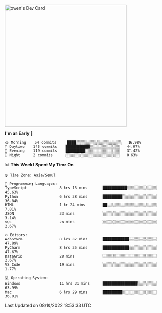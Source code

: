 <a href="https://app.daily.dev/owen_9066"><img src="https://api.daily.dev/devcards/51e5c69f10114f2abe0ae390c27b0828.png?r=hyb" width="400" alt="owen's Dev Card"/></a>

 
 <!--START_SECTION:waka-->
**I'm an Early 🐤** 

```text
🌞 Morning    54 commits     ████░░░░░░░░░░░░░░░░░░░░░   16.98% 
🌆 Daytime    143 commits    ███████████░░░░░░░░░░░░░░   44.97% 
🌃 Evening    119 commits    █████████░░░░░░░░░░░░░░░░   37.42% 
🌙 Night      2 commits      ░░░░░░░░░░░░░░░░░░░░░░░░░   0.63%

```


📊 **This Week I Spent My Time On** 

```text
⌚︎ Time Zone: Asia/Seoul

💬 Programming Languages: 
TypeScript               8 hrs 13 mins       ███████████░░░░░░░░░░░░░░   45.63% 
Python                   6 hrs 38 mins       █████████░░░░░░░░░░░░░░░░   36.84% 
HTML                     1 hr 24 mins        ██░░░░░░░░░░░░░░░░░░░░░░░   7.81% 
JSON                     33 mins             ░░░░░░░░░░░░░░░░░░░░░░░░░   3.14% 
SQL                      28 mins             ░░░░░░░░░░░░░░░░░░░░░░░░░   2.67%

🔥 Editors: 
WebStorm                 8 hrs 37 mins       ████████████░░░░░░░░░░░░░   47.89% 
PyCharm                  8 hrs 35 mins       ████████████░░░░░░░░░░░░░   47.67% 
DataGrip                 28 mins             ░░░░░░░░░░░░░░░░░░░░░░░░░   2.67% 
VS Code                  19 mins             ░░░░░░░░░░░░░░░░░░░░░░░░░   1.77%

💻 Operating System: 
Windows                  11 hrs 31 mins      ████████████████░░░░░░░░░   63.99% 
Mac                      6 hrs 29 mins       █████████░░░░░░░░░░░░░░░░   36.01%

```


 Last Updated on 08/10/2022 18:53:33 UTC
<!--END_SECTION:waka-->
